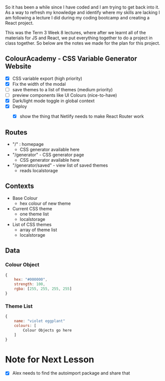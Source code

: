 So it has been a while since I have coded and I am trying to get back into it. As a way to refresh my knowledge and identify where my skills are lacking I am following a lecture I did during my coding bootcamp and creating a React project.

This was the Term 3 Week 8 lectures, where after we learnt all of the materials for JS and React, we put everything together to do a project in class together. So below are the notes we made for the plan for this project. 

## ColourAcademy - CSS Variable Generator Website 

- [x] CSS variable export (high priority)
- [x] Fix the width of the modal 
- [ ] save themes to a list of themes (medium priority)
- [ ] preview components like UI Colours (nice-to-have)
- [x] Dark/light mode toggle in global context 
- [x] Deploy
	- [x] show the thing that Netlify needs to make React Router work 


## Routes 

- "/" : homepage
	- CSS generator available here 
- "/generator" - CSS generator page 
	- CSS generator available here 
- "/generator/saved" - view list of saved themes 
	- reads localstorage 


## Contexts 

- Base Colour 
	- hex colour of new theme 
- Current CSS theme
	- one theme list 
	- localstorage 
- List of CSS themes
	- array of theme list
	- localstorage 




## Data 

### Colour Object 

```js
{
	hex: "#000000",
	strength: 100,
	rgba: [255, 255, 255, 255]
}
```

### Theme List 

```js
{
	name: "violet eggplant"
	colours: [
		Colour Objects go here 
	]
}
```


# Note for Next Lesson

- [x] Alex needs to find the autoimport package and share that 
